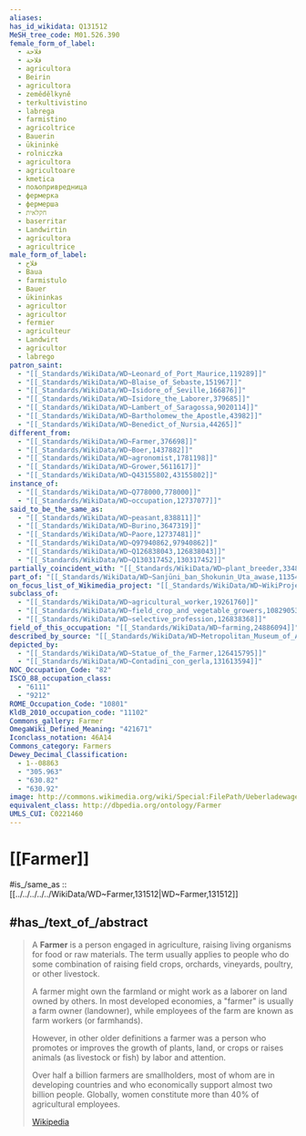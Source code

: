```yaml
---
aliases:
has_id_wikidata: Q131512
MeSH_tree_code: M01.526.390
female_form_of_label:
  - فلاحة
  - فلاحة
  - agricultora
  - Beirin
  - agricultora
  - zemědělkyně
  - terkultivistino
  - labrega
  - farmistino
  - agricoltrice
  - Bauerin
  - ūkininkė
  - rolniczka
  - agricultora
  - agricultoare
  - kmetica
  - пољопривредница
  - фермерка
  - фермерша
  - חקלאית
  - baserritar
  - Landwirtin
  - agricultora
  - agricultrice
male_form_of_label:
  - فلاح
  - Baua
  - farmistulo
  - Bauer
  - ūkininkas
  - agricultor
  - agricultor
  - fermier
  - agriculteur
  - Landwirt
  - agricultor
  - labrego
patron_saint:
  - "[[_Standards/WikiData/WD~Leonard_of_Port_Maurice,119289]]"
  - "[[_Standards/WikiData/WD~Blaise_of_Sebaste,151967]]"
  - "[[_Standards/WikiData/WD~Isidore_of_Seville,166876]]"
  - "[[_Standards/WikiData/WD~Isidore_the_Laborer,379685]]"
  - "[[_Standards/WikiData/WD~Lambert_of_Saragossa,9020114]]"
  - "[[_Standards/WikiData/WD~Bartholomew_the_Apostle,43982]]"
  - "[[_Standards/WikiData/WD~Benedict_of_Nursia,44265]]"
different_from:
  - "[[_Standards/WikiData/WD~Farmer,376698]]"
  - "[[_Standards/WikiData/WD~Boer,1437882]]"
  - "[[_Standards/WikiData/WD~agronomist,1781198]]"
  - "[[_Standards/WikiData/WD~Grower,5611617]]"
  - "[[_Standards/WikiData/WD~Q43155802,43155802]]"
instance_of:
  - "[[_Standards/WikiData/WD~Q778000,778000]]"
  - "[[_Standards/WikiData/WD~occupation,12737077]]"
said_to_be_the_same_as:
  - "[[_Standards/WikiData/WD~peasant,838811]]"
  - "[[_Standards/WikiData/WD~Burino,3647319]]"
  - "[[_Standards/WikiData/WD~Paore,12737481]]"
  - "[[_Standards/WikiData/WD~Q97940862,97940862]]"
  - "[[_Standards/WikiData/WD~Q126838043,126838043]]"
  - "[[_Standards/WikiData/WD~Q130317452,130317452]]"
partially_coincident_with: "[[_Standards/WikiData/WD~plant_breeder,3348530]]"
part_of: "[[_Standards/WikiData/WD~Sanjūni_ban_Shokunin_Uta_awase,11354492]]"
on_focus_list_of_Wikimedia_project: "[[_Standards/WikiData/WD~WikiProject_Climate_change,15305047]]"
subclass_of:
  - "[[_Standards/WikiData/WD~agricultural_worker,19261760]]"
  - "[[_Standards/WikiData/WD~field_crop_and_vegetable_growers,108290536]]"
  - "[[_Standards/WikiData/WD~selective_profession,126838368]]"
field_of_this_occupation: "[[_Standards/WikiData/WD~farming,24886094]]"
described_by_source: "[[_Standards/WikiData/WD~Metropolitan_Museum_of_Art_Tagging_Vocabulary,106727050]]"
depicted_by:
  - "[[_Standards/WikiData/WD~Statue_of_the_Farmer,126415795]]"
  - "[[_Standards/WikiData/WD~Contadini_con_gerla,131613594]]"
NOC_Occupation_Code: "82"
ISCO_88_occupation_class:
  - "6111"
  - "9212"
ROME_Occupation_Code: "10801"
KldB_2010_occupation_code: "11102"
Commons_gallery: Farmer
OmegaWiki_Defined_Meaning: "421671"
Iconclass_notation: 46A14
Commons_category: Farmers
Dewey_Decimal_Classification:
  - 1--08863
  - "305.963"
  - "630.82"
  - "630.92"
image: http://commons.wikimedia.org/wiki/Special:FilePath/Ueberladewagen.jpg
equivalent_class: http://dbpedia.org/ontology/Farmer
UMLS_CUI: C0221460
---
```


# [[Farmer]] 

#is_/same_as :: [[../../../../../WikiData/WD~Farmer,131512|WD~Farmer,131512]] 

## #has_/text_of_/abstract 

> A **Farmer** is a person engaged in agriculture, raising living organisms for food or raw materials. 
> The term usually applies to people who do 
> some combination of raising field crops, orchards, vineyards, poultry, or other livestock. 
> 
> A farmer might own the farmland or might work as a laborer on land owned by others. 
> In most developed economies, a "farmer" is usually a farm owner (landowner), 
> while employees of the farm are known as farm workers (or farmhands). 
> 
> However, in other older definitions a farmer was a person who promotes or improves the growth of plants, land, or crops or raises animals (as livestock or fish) by labor and attention.
>
> Over half a billion farmers are smallholders, most of whom are in developing countries and who economically support almost two billion people. Globally, women constitute more than 40% of agricultural employees.
>
> [Wikipedia](https://en.wikipedia.org/wiki/Farmer) 

